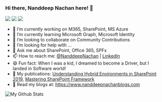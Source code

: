 ### Hi there, Nanddeep Nachan here! 👋

![](https://img.shields.io/badge/Microsoft-MVP-blue)
![](https://img.shields.io/badge/Microsoft-MCT-red)
![](https://img.shields.io/badge/Office%20365-Consultant-orange)

<!--
**nanddeepn/nanddeepn** is a ✨ _special_ ✨ repository because its `README.md` (this file) appears on your GitHub profile.
-->
- 🔭 I’m currently working on M365, SharePoint, MS Azure
- 🌱 I’m currently learning Microsoft Graph, Microsoft Identity
- 👯 I’m looking to collaborate on Community Contributions
- 🤔 I’m looking for help with ...
- 💬 Ask me about SharePoint, Office 365, SPFx
- 📫 How to reach me: [@NanddeepNachan](https://twitter.com/NanddeepNachan) | [LinkedIn](https://www.linkedin.com/in/nanddeepnachan/)
- 😄 Fun fact: When I was a kid, I dreamed to become a Driver, but I landed in Software world!
- 📙 My publications: [Understanding Hybrid Environments in SharePoint 2019](https://www.amazon.com/Understanding-Hybrid-Environments-SharePoint-2019/dp/148426049X), [Mastering SharePoint Framework](https://www.amazon.in/Mastering-Sharepoint-Framework-Easy-Follow/dp/938932887X)
- 📰 Read my blogs at: https://www.nanddeepnachanblogs.com

![My Github Stats](https://github-readme-stats.vercel.app/api?username=nanddeepn&show_icons=true)
